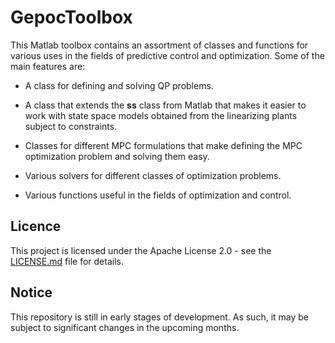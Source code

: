 # GepocToolbox

This Matlab toolbox contains an assortment of classes and functions for various uses in the fields of predictive control and optimization. Some of the main features are:

* A class for defining and solving QP problems.

* A class that extends the **ss** class from Matlab that makes it easier to work with state space models obtained from the linearizing plants subject to constraints.

* Classes for different MPC formulations that make defining the MPC optimization problem and solving them easy.

* Various solvers for different classes of optimization problems.

* Various functions useful in the fields of optimization and control.

## Licence

This project is licensed under the Apache License 2.0 - see the [LICENSE.md](LICENSE.md) file for details.

## Notice

This repository is still in early stages of development. As such, it may be subject to significant changes in the upcoming months.

